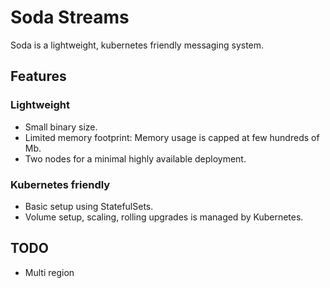 # Soda Streams

Soda is a lightweight, kubernetes friendly messaging system.

## Features

### Lightweight

- Small binary size.
- Limited memory footprint: Memory usage is capped at few hundreds of Mb.
- Two nodes for a minimal highly available deployment.

### Kubernetes friendly

- Basic setup using StatefulSets.
- Volume setup, scaling, rolling upgrades is managed by Kubernetes.


## TODO
- Multi region
